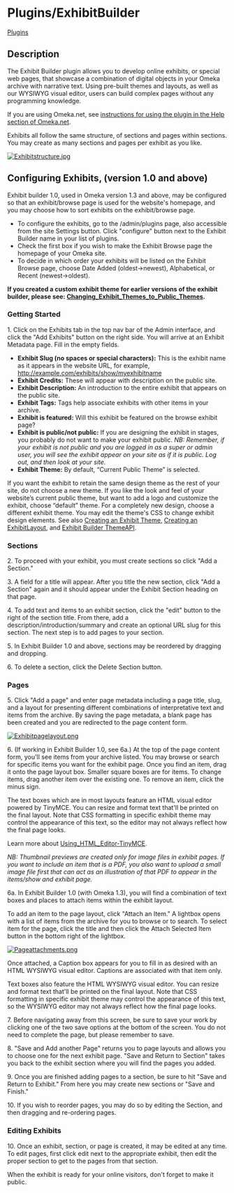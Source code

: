 Plugins/ExhibitBuilder
======================


[Plugins](../Plugins.1.html "Plugins")

Description
---------------------------------------------------------------

The Exhibit Builder plugin allows you to develop online exhibits, or
special web pages, that showcase a combination of digital objects in
your Omeka archive with narrative text. Using pre-built themes and
layouts, as well as our WYSIWYG visual editor, users can build complex
pages without any programming knowledge.

If you are using Omeka.net, see [instructions for using the plugin in
the Help section of
Omeka.net](http://info.omeka.net/build-a-website/manage-themes-and-plugins/exhibit-builder/).

Exhibits all follow the same structure, of sections and pages within
sections. You may create as many sections and pages per exhibit as you
like.

[![Exhibitstructure.jpg](https://omeka.org/c/images/4/42/Exhibit_structure.jpg)](../File:Exhibit_structure.jpg.html)

Configuring Exhibits, (version 1.0 and above)
-----------------------------------------------------------------------------------------------------------------------------------------

Exhibit builder 1.0, used in Omeka version 1.3 and above, may be
configured so that an exhibit/browse page is used for the website's
homepage, and you may choose how to sort exhibits on the exhibit/browse
page.

-   To configure the exhibits, go to the /admin/plugins page, also
    accessible from the site Settings button. Click "configure" button
    next to the Exhibit Builder name in your list of plugins.
-   Check the first box if you wish to make the Exhibit Browse page the
    homepage of your Omeka site.
-   To decide in which order your exhibits will be listed on the Exhibit
    Browse page, choose Date Added (oldest-&gt;newest), Alphabetical, or
    Recent (newest-&gt;oldest).

**If you created a custom exhibit theme for earlier versions of the
exhibit builder, please see:
[Changing\_Exhibit\_Themes\_to\_Public\_Themes](../Changing_Exhibit_Themes_to_Public_Themes.html "Changing Exhibit Themes to Public Themes").**

### Getting Started 

1\. Click on the Exhibits tab in the top nav bar of the Admin interface,
and click the "Add Exhibits" button on the right side. You will arrive
at an Exhibit Metadata page. Fill in the empty fields.

-   **Exhibit Slug (no spaces or special characters):** This is the
    exhibit name as it appears in the website URL, for example,
    <http://example.com/exhibits/show/myexhibitname>
-   **Exhibit Credits:** These will appear with description on the
    public site.
-   **Exhibit Description:** An introduction to the entire exhibit that
    appears on the public site.
-   **Exhibit Tags:** Tags help associate exhibits with other items in
    your archive.
-   **Exhibit is featured:** Will this exhibit be featured on the browse
    exhibit page?
-   **Exhibit is public/not public:** If you are designing the exhibit
    in stages, you probably do not want to make your exhibit public.
    *NB: Remember, if your exhibit is not public and you are logged in
    as a super or admin user, you will see the exhibit appear on your
    site as if it is public. Log out, and then look at your site.*
-   **Exhibit Theme:** By default, “Current Public Theme” is selected.

If you want the exhibit to retain the same design theme as the rest of
your site, do not choose a new theme. If you like the look and feel of
your website’s current public theme, but want to add a logo and
customize the exhibit, choose “default” theme. For a completely new
design, choose a different exhibit theme. You may edit the theme's CSS
to change exhibit design elements. See also [Creating an Exhibit
Theme](../Creating_an_Exhibit_Theme.html "Creating an Exhibit Theme"),
[Creating an ExhibitLayout](../Creating_an_Exhibit_Layout.html "Creating an Exhibit Layout"),
and [Exhibit Builder ThemeAPI](ExhibitBuilder/Theme_API.html "Plugins/ExhibitBuilder/Theme API").

### Sections 

2\. To proceed with your exhibit, you must create sections so click "Add
a Section."

3\. A field for a title will appear. After you title the new section,
click "Add a Section" again and it should appear under the Exhibit
Section heading on that page.

4\. To add text and items to an exhibit section, click the "edit" button
to the right of the section title. From there, add a
description/introduction/summary and create an optional URL slug for
this section. The next step is to add pages to your section.

5\. In Exhibit Builder 1.0 and above, sections may be reordered by
dragging and dropping.

6\. To delete a section, click the Delete Section button.

### Pages 

5\. Click "Add a page" and enter page metadata including a page title,
slug, and a layout for presenting different combinations of
interpretative text and items from the archive. By saving the page
metadata, a blank page has been created and you are redirected to the
page content form.

[![Exhibitpagelayout.png](https://omeka.org/c/images/f/fb/Exhibitpagelayout.png)](../File:Exhibitpagelayout.png.html)

6\. (If working in Exhibit Builder 1.0, see 6a.) At the top of the page
content form, you'll see items from your archive listed. You may browse
or search for specific items you want for the exhibit page. Once you
find an item, drag it onto the page layout box. Smaller square boxes are
for items. To change items, drag another item over the existing one. To
remove an item, click the minus sign.

The text boxes which are in most layouts feature an HTML visual editor
powered by TinyMCE. You can resize and format text that'll be printed on
the final layout. Note that CSS formatting in specific exhibit theme may
control the appearance of this text, so the editor may not always
reflect how the final page looks.

Learn more about
[Using\_HTML\_Editor-TinyMCE](../Using_HTML_Editor-TinyMCE.html "Using HTML Editor-TinyMCE").

*NB: Thumbnail previews are created only for image files in exhibit
pages. If you want to include an item that is a PDF, you also want to
upload a small image file first that can act as an illustration of that
PDF to appear in the items/show and exhibit page.*

6a. In Exhibit Builder 1.0 (with Omeka 1.3), you will find a combination
of text boxes and places to attach items within the exhibit layout.

To add an item to the page layout, click "Attach an Item." A lightbox
opens with a list of items from the archive for you to browse or to
search. To select item for the page, click the title and then click the
Attach Selected Item button in the bottom right of the lightbox.

[![Pageattachments.png](https://omeka.org/c/images/f/f1/Pageattachments.png)](../File:Pageattachments.png.html)

Once attached, a Caption box appears for you to fill in as desired with
an HTML WYSIWYG visual editor. Captions are associated with that item
only.

Text boxes also feature the HTML WYSIWYG visual editor. You can resize
and format text that'll be printed on the final layout. Note that CSS
formatting in specific exhibit theme may control the appearance of this
text, so the WYSIWYG editor may not always reflect how the final page
looks.

7\. Before navigating away from this screen, be sure to save your work by
clicking one of the two save options at the bottom of the screen. You do
not need to complete the page, but please remember to save.

8\. "Save and Add another Page" returns you to page layouts and allows
you to choose one for the next exhibit page. "Save and Return to
Section" takes you back to the exhibit section where you will find the
pages you added.

9\. Once you are finished adding pages to a section, be sure to hit "Save
and Return to Exhibit." From here you may create new sections or "Save
and Finish."

10\. If you wish to reorder pages, you may do so by editing the Section,
and then dragging and re-ordering pages.

### Editing Exhibits

10\. Once an exhibit, section, or page is created, it may be edited at
any time. To edit pages, first click edit next to the appropriate
exhibit, then edit the proper section to get to the pages from that
section.

When the exhibit is ready for your online visitors, don't forget to make
it public.

